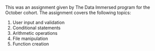 This was an assignment given by The Data Immersed program for the October cohort. The assignment covers the following topics: 

1. User input and validation
2. Conditional statements 
3. Arithmetic operations
4. File manipulation 
5. Function creation
